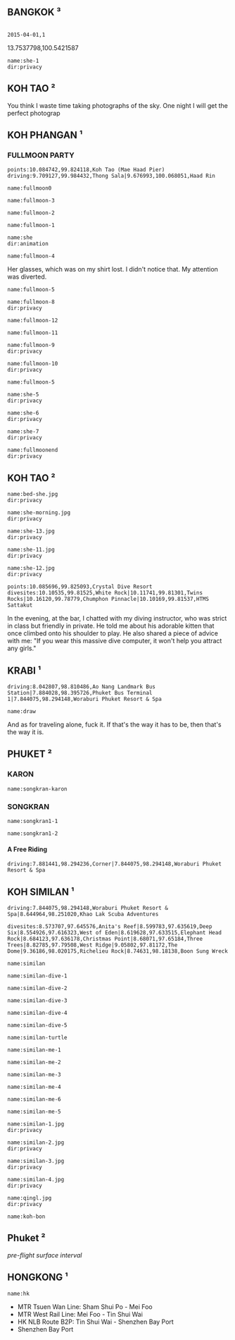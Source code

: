 ## BANGKOK ³

<a-times :times="3" location="BANGKOK"></a-times>

<a-flight flight="FD557" departure="CKG" destination="DMK" departure-time="2015-03-31 11:10" arrive-time="2015-03-31 13:20"></a-flight>

<a-hotel name="Baiyoke Sky Hotel" date="2015-03-31" nights="1"></a-hotel>

```hotel

2015-04-01,1
```

13.7537798,100.5421587

```<a-img>
name:she-1
dir:privacy
```

## KOH TAO ²

<a-times :times="2" location="KOH TAO"></a-times>

You think I waste time taking photographs of the sky.
One night I will get the perfect photograp

<a-hotel name="Ananda Villa" date="2015-04-03" nights="2"></a-hotel>

## KOH PHANGAN ¹

<a-times :times="1" location="KOH PHANGAN"></a-times>

### FULLMOON PARTY

```<a-map>
points:10.084742,99.824118,Koh Tao (Mae Haad Pier)
driving:9.709127,99.984432,Thong Sala|9.676993,100.068051,Haad Rin
```

```<a-img>
name:fullmoon0
```

```<a-img>
name:fullmoon-3
```

```<a-img>
name:fullmoon-2
```

```<a-img>
name:fullmoon-1
```

```<a-img>
name:she
dir:animation
```

```<a-img>
name:fullmoon-4
```

Her glasses, which was on my shirt lost. I didn't notice that. My attention was diverted.

<a-secret name="fullmoon"></a-secret>

```<a-img>
name:fullmoon-5
```

```<a-img>
name:fullmoon-8
dir:privacy
```

```<a-img>
name:fullmoon-12
```

```<a-img>
name:fullmoon-11
```

```<a-img>
name:fullmoon-9
dir:privacy
```

```<a-img>
name:fullmoon-10
dir:privacy
```

```<a-img>
name:fullmoon-5
```

```<a-img>
name:she-5
dir:privacy
```

```<a-img>
name:she-6
dir:privacy
```

```<a-img>
name:she-7
dir:privacy
```

```<a-img>
name:fullmoonend
dir:privacy
```

## KOH TAO ²

```<a-img>
name:bed-she.jpg
dir:privacy
```

```<a-img>
name:she-morning.jpg
dir:privacy
```

```<a-img>
name:she-13.jpg
dir:privacy
```

```<a-img>
name:she-11.jpg
dir:privacy
```

```<a-img>
name:she-12.jpg
dir:privacy
```

<a-hotel name="Crystal Dive Resort" date="2015-04-05" nights="4"></a-hotel>

<a-gallery :img="[{name:'moment1'},{name:'moment2'}]"></a-gallery>

```<a-map>
points:10.085696,99.825093,Crystal Dive Resort
divesites:10.10535,99.81525,White Rock|10.11741,99.81301,Twins Rocks|10.16120,99.78779,Chumphon Pinnacle|10.10169,99.81537,HTMS Sattakut
```

In the evening, at the bar, I chatted with my diving instructor, who was strict in class but friendly in private. He told me about his adorable kitten that once climbed onto his shoulder to play. He also shared a piece of advice with me: "If you wear this massive dive computer, it won't help you attract any girls."

## KRABI ¹

<a-times :times="1" location="KRABI"></a-times>

```<a-map>
driving:8.042807,98.810486,Ao Nang Landmark Bus Station|7.884028,98.395726,Phuket Bus Terminal 1|7.844075,98.294148,Woraburi Phuket Resort & Spa
```

```<a-img>
name:draw
```

<a-hotel name="Deevana Plaza Krabi Aonang" date="2015-04-9" nights="2"></a-hotel>

And as for traveling alone, fuck it. If that's the way it has to be, then that's the way it is.

## PHUKET ²

<a-times :times="2" location="PHUKET"></a-times>

### KARON

<a-hotel name="Woraburi Phuket Resort & Spa" date="2015-04-11" nights="4"></a-hotel>

```<a-img>
name:songkran-karon
```

### SONGKRAN

```<a-img>
name:songkran1-1
```

```<a-img>
name:songkran1-2
```

#### A Free Riding

```<a-map>
driving:7.881441,98.294236,Corner|7.844075,98.294148,Woraburi Phuket Resort & Spa
```

## KOH SIMILAN ¹

<a-times :times="1" location="KOH SIMILAN"></a-times>

```<a-map>
driving:7.844075,98.294148,Woraburi Phuket Resort & Spa|8.644964,98.251020,Khao Lak Scuba Adventures
```

```<a-map>
divesites:8.573707,97.645576,Anita's Reef|8.599783,97.635619,Deep Six|8.554926,97.616323,West of Eden|8.619628,97.633515,Elephant Head Rock|8.684123,97.636178,Christmas Point|8.68071,97.65184,Three Trees|8.82785,97.79508,West Ridge|9.05802,97.81172,The Dome|9.36186,98.020175,Richelieu Rock|8.74631,98.18138,Boon Sung Wreck
```

<a-carousel :img="[...Array.from(new Array(21)).map((_,i) =>({name:'fishbook-'+(i+1)}))]"></a-carousel>

```<a-img>
name:similan
```

```<a-img>
name:similan-dive-1
```

```<a-img>
name:similan-dive-2
```

```<a-img>
name:similan-dive-3
```

```<a-img>
name:similan-dive-4
```

```<a-img>
name:similan-dive-5
```

```<a-img>
name:similan-turtle
```

```<a-img>
name:similan-me-1
```

```<a-img>
name:similan-me-2
```

```<a-img>
name:similan-me-3
```

```<a-img>
name:similan-me-4
```

```<a-img>
name:similan-me-6
```

```<a-img>
name:similan-me-5
```

```<a-img>
name:similan-1.jpg
dir:privacy
```

```<a-img>
name:similan-2.jpg
dir:privacy
```

```<a-img>
name:similan-3.jpg
dir:privacy
```

```<a-img>
name:similan-4.jpg
dir:privacy
```

```<a-img>
name:qingl.jpg
dir:privacy
```

```<a-img>
name:koh-bon
```

## Phuket ²

_pre-flight surface interval_

<a-hotel name="Cozy Coco Apartment@Phuket Airport" date="2015-04-19" nights="2"></a-hotel>

<a-flight flight="UO764" departure="HKT" destination="HKG" departure-time="2015-04-21 02:55" arrive-time="2015-04-21 07:30"></a-flight>

## HONGKONG ¹

<a-times :times="1" location="HONGKONG"></a-times>

```<a-img>
name:hk
```

- MTR Tsuen Wan Line: Sham Shui Po - Mei Foo
- MTR West Rail Line: Mei Foo - Tin Shui Wai
- HK NLB Route B2P: Tin Shui Wai - Shenzhen Bay Port
- Shenzhen Bay Port
